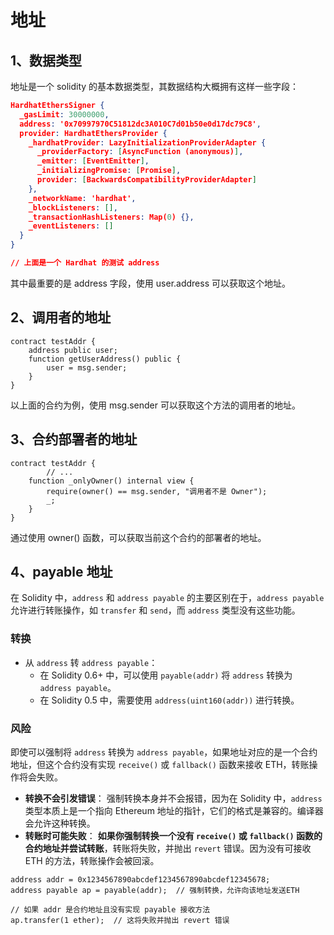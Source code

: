 # 地址

## 1、数据类型

地址是一个 solidity 的基本数据类型，其数据结构大概拥有这样一些字段：

```json
HardhatEthersSigner {
  _gasLimit: 30000000,
  address: '0x70997970C51812dc3A010C7d01b50e0d17dc79C8',
  provider: HardhatEthersProvider {
    _hardhatProvider: LazyInitializationProviderAdapter {
      _providerFactory: [AsyncFunction (anonymous)],
      _emitter: [EventEmitter],
      _initializingPromise: [Promise],
      provider: [BackwardsCompatibilityProviderAdapter]
    },
    _networkName: 'hardhat',
    _blockListeners: [],
    _transactionHashListeners: Map(0) {},
    _eventListeners: []
  }
}

// 上面是一个 Hardhat 的测试 address
```

其中最重要的是 address 字段，使用 user.address 可以获取这个地址。

## 2、调用者的地址

```solidity
contract testAddr { 
  	address public user;
    function getUserAddress() public {
        user = msg.sender;
    }
}
```

以上面的合约为例，使用 msg.sender 可以获取这个方法的调用者的地址。

## 3、合约部署者的地址

```solidity
contract testAddr { 
		// ...
    function _onlyOwner() internal view {
        require(owner() == msg.sender, "调用者不是 Owner");
        _;
    }
}
```

通过使用 owner() 函数，可以获取当前这个合约的部署者的地址。

## 4、payable 地址

在 Solidity 中，`address` 和 `address payable` 的主要区别在于，`address payable` 允许进行转账操作，如 `transfer` 和 `send`，而 `address` 类型没有这些功能。

### 转换

- 从 `address` 转 `address payable`：
  - 在 Solidity 0.6+ 中，可以使用 `payable(addr)` 将 `address` 转换为 `address payable`。
  - 在 Solidity 0.5 中，需要使用 `address(uint160(addr))` 进行转换。

### 风险

即使可以强制将 `address` 转换为 `address payable`，如果地址对应的是一个合约地址，但这个合约没有实现 `receive()` 或 `fallback()` 函数来接收 ETH，转账操作将会失败。

- **转换不会引发错误**：
   强制转换本身并不会报错，因为在 Solidity 中，`address` 类型本质上是一个指向 Ethereum 地址的指针，它们的格式是兼容的。编译器会允许这种转换。
- **转账时可能失败**：
   **如果你强制转换一个没有 `receive()` 或 `fallback()` 函数的合约地址并尝试转账**，转账将失败，并抛出 `revert` 错误。因为没有可接收 ETH 的方法，转账操作会被回滚。

```solidity
address addr = 0x1234567890abcdef1234567890abcdef12345678;
address payable ap = payable(addr);  // 强制转换，允许向该地址发送ETH

// 如果 addr 是合约地址且没有实现 payable 接收方法
ap.transfer(1 ether);  // 这将失败并抛出 revert 错误
```



